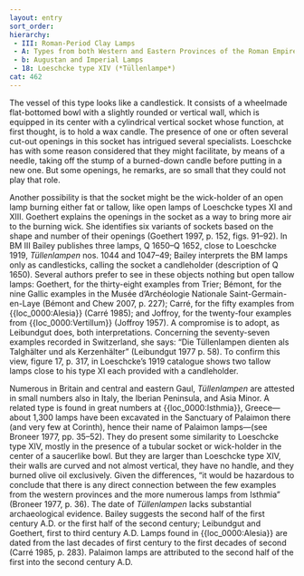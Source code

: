 ```yaml
---
layout: entry
sort_order:
hierarchy:
 - III: Roman-Period Clay Lamps
 - A: Types from both Western and Eastern Provinces of the Roman Empire
 - b: Augustan and Imperial Lamps
 - 18: Loeschcke type XIV (*Tüllenlampe*)
cat: 462
---
```


The vessel of this type looks like a candlestick. It consists of a wheelmade flat-bottomed bowl with a slightly rounded or vertical wall, which is equipped in its center with a cylindrical vertical socket whose function, at first thought, is to hold a wax candle. The presence of one or often several cut-out openings in this socket has intrigued several specialists. Loeschcke has with some reason considered that they might facilitate, by means of a needle, taking off the stump of a burned-down candle before putting in a new one. But some openings, he remarks, are so small that they could not play that role.

Another possibility is that the socket might be the wick-holder of an open lamp burning either fat or tallow, like open lamps of Loeschcke types XI and XIII. Goethert explains the openings in the socket as a way to bring more air to the burning wick. She identifies six variants of sockets based on the shape and number of their openings (Goethert 1997, p. 152, figs. 91–92). In BM III Bailey publishes three lamps, Q 1650–Q 1652, close to Loeschcke 1919, *Tüllenlampen* nos. 1044 and 1047–49; Bailey interprets the BM lamps only as candlesticks, calling the socket a candleholder (description of Q 1650). Several authors prefer to see in these objects nothing but open tallow lamps: Goethert, for the thirty-eight examples from Trier; Bémont, for the nine Gallic examples in the Musée d’Archéologie Nationale Saint-Germain-en-Laye (Bémont and Chew 2007, p. 227); Carré, for the fifty examples from {{loc_0000:Alesia}} (Carré 1985); and Joffroy, for the twenty-four examples from {{loc_0000:Vertillum}} (Joffroy 1957). A compromise is to adopt, as Leibundgut does, both interpretations. Concerning the seventy-seven examples recorded in Switzerland, she says: “Die Tüllenlampen dienten als Talghälter und als Kerzenhälter” (Leibundgut 1977 p. 58). To confirm this view, figure 17, p. 317, in Loeschcke’s 1919 catalogue shows two tallow lamps close to his type XI each provided with a candleholder.

Numerous in Britain and central and eastern Gaul, *Tüllenlampen* are attested in small numbers also in Italy, the Iberian Peninsula, and Asia Minor. A related type is found in great numbers at {{loc_0000:Isthmia}}, Greece—about 1,300 lamps have been excavated in the Sanctuary of Palaimon there (and very few at Corinth), hence their name of Palaimon lamps—(see Broneer 1977, pp. 35–52). They do present some similarity to Loeschcke type XIV, mostly in the presence of a tubular socket or wick-holder in the center of a saucerlike bowl. But they are larger than Loeschcke type XIV, their walls are curved and not almost vertical, they have no handle, and they burned olive oil exclusively. Given the differences, “it would be hazardous to conclude that there is any direct connection between the few examples from the western provinces and the more numerous lamps from Isthmia” (Broneer 1977, p. 36). The date of *Tüllenlampen* lacks substantial archaeological evidence. Bailey suggests the second half of the first century A.D. or the first half of the second century; Leibundgut and Goethert, first to third century A.D. Lamps found in {{loc_0000:Alesia}} are dated from the last decades of first century to the first decades of second (Carré 1985, p. 283). Palaimon lamps are attributed to the second half of the first into the second century A.D.
